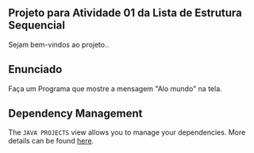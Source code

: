 ## Projeto para Atividade 01 da Lista de Estrutura Sequencial

Sejam bem-vindos ao projeto..

## Enunciado

Faça um Programa que mostre a mensagem "Alo mundo" na tela.

## Dependency Management

The `JAVA PROJECTS` view allows you to manage your dependencies. More details can be found [here](https://github.com/microsoft/vscode-java-dependency#manage-dependencies).

